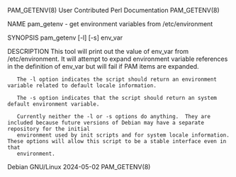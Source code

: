 PAM_GETENV(8)						      User Contributed Perl Documentation						 PAM_GETENV(8)

NAME
       pam_getenv - get environment variables from /etc/environment

SYNOPSIS
       pam_getenv [-l] [-s] env_var

DESCRIPTION
       This tool  will print out the value of env_var from /etc/environment.  It will attempt to expand environment variable references in the definition of
       env_var but will fail if PAM items are expanded.

       The -l option indicates the script should return an environment variable related to default locale information.

       The -s option indicates that the script should return an system default environment variable.

       Currently neither the -l or -s options do anything.  They are included because future versions of Debian may have a separate repository for the initial
       environment used by init scripts and for system locale information.  These options will allow this script to be a stable interface even in that
       environment.

Debian GNU/Linux							  2024-05-02								 PAM_GETENV(8)
